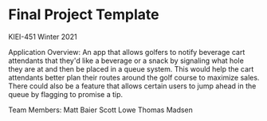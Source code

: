 # Final Project Template

KIEI-451 Winter 2021

Application Overview: 
An app that allows golfers to notify beverage cart attendants that they'd like a beverage or a snack by signaling what hole they are at and then be placed in a queue system. This would help the cart attendants better plan their routes around the golf course to maximize sales. There could also be a feature that allows certain users to jump ahead in the queue by flagging to promise a tip.

Team Members:
Matt Baier
Scott Lowe
Thomas Madsen